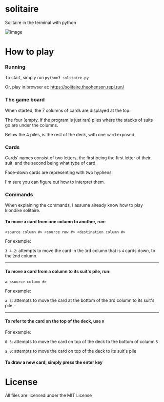 # solitaire
Solitaire in the terminal with python

![image](https://i.ibb.co/0jxzvd7/solitaire.png)

# How to play
### Running
To start, simply run `python3 solitaire.py`

Or, play in browser at: https://solitaire.theohenson.repl.run/

### The game board
When started, the 7 columns of cards are displayed at the top.

The four (empty, if the program is just ran) piles where the stacks of suits go are under the columns.

Below the 4 piles, is the rest of the deck, with one card exposed.

### Cards
Cards' names consist of two letters, the first being the first letter of their suit, and the second being what type of card.

Face-down cards are representing with two hyphens.

I'm sure you can figure out how to interpret them.

### Commands
When explaining the commands, I assume already know how to play klondike solitaire.

#### To move a card from one column to another, run:

  `<source column #> <source row #> <destination column #>`

  For example:

  `3 4 2`: attempts to move the card in the `3`rd column that is `4` cards down, to the `2`nd column.
  
<hr>

#### To move a card from a column to its suit's pile, run:
  
  `a <source column #>`
  
  For example:
  
  `a 3`: attempts to move the card at the bottom of the `3`rd column to its suit's pile.
 
<hr>
  
#### To refer to the card on the top of the deck, use `0`

  For example:
  
  `0 5`: attempts to move the card on top of the deck to the bottom of column `5`
  
  `a 0`: attempts to move the card on top of the deck to its suit's pile

#### To draw a new card, simply press the enter key

# License
All files are licensed under the MIT License
